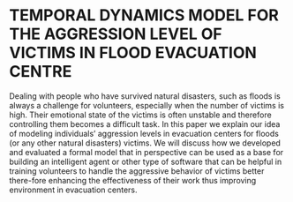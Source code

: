 # TEMPORAL DYNAMICS MODEL FOR THE AGGRESSION LEVEL OF VICTIMS IN FLOOD EVACUATION CENTRE
Dealing with people who have survived natural disasters, such as floods is always a challenge for volunteers, especially when the number of victims is high. Their emotional state of the victims is often unstable and therefore controlling them becomes a difficult task. In this paper we explain our idea of modeling individuals’ aggression levels in evacuation centers for floods (or any other natural disasters) victims. We will discuss how we developed and evaluated a formal model that in perspective can be used as a base for building an intelligent agent or other type of software that can be helpful in training volunteers to handle the aggressive behavior of victims better there-fore enhancing the effectiveness of their work thus improving environment in evacuation centers.
